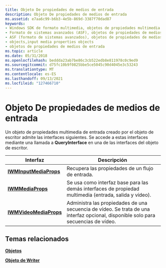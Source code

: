 ```yaml
---
title: Objeto De propiedades de medios de entrada
description: Objeto De propiedades de medios de entrada
ms.assetid: e7aa6c99-b6b3-4e5b-869d-3387f70dad87
keywords:
- Windows SDK de formato multimedia, objetos de propiedades multimedia de entrada
- Formato de sistemas avanzados (ASF), objetos de propiedades de medios de entrada
- ASF (formato de sistemas avanzados), objetos de propiedades de medios de entrada
- objects,input media properties objects
- objetos de propiedades de medios de entrada
ms.topic: article
ms.date: 05/31/2018
ms.openlocfilehash: beddda23ab7be86c3cb522edb8e811978c0c9ed9
ms.sourcegitcommit: d75fc10b9f0825bbe5ce5045c90d4045e3c53243
ms.translationtype: MT
ms.contentlocale: es-ES
ms.lasthandoff: 09/13/2021
ms.locfileid: "127466710"
---
```

# <a name="input-media-properties-object"></a>Objeto De propiedades de medios de entrada

Un objeto de propiedades multimedia de entrada creado por el objeto de escritor admite las interfaces siguientes. Se accede a estas interfaces mediante una llamada a **QueryInterface** en una de las interfaces del objeto de escritor.



| Interfaz                                        | Descripción                                                                                                |
|--------------------------------------------------|------------------------------------------------------------------------------------------------------------|
| [**IWMInputMediaProps**](/previous-versions/windows/desktop/api/wmsdkidl/nn-wmsdkidl-iwminputmediaprops) | Recupera las propiedades de un flujo de entrada.                                                               |
| [**IWMMediaProps**](/previous-versions/windows/desktop/api/wmsdkidl/nn-wmsdkidl-iwmmediaprops)           | Se usa como interfaz base para las demás interfaces de propiedad multimedia (entrada, salida y vídeo).             |
| [**IWMVideoMediaProps**](/previous-versions/windows/desktop/api/Wmsdkidl/nn-wmsdkidl-iwmvideomediaprops) | Administra las propiedades de una secuencia de vídeo. Se trata de una interfaz opcional, disponible solo para secuencias de vídeo. |



 

## <a name="related-topics"></a>Temas relacionados

<dl> <dt>

[**Objetos**](objects.md)
</dt> <dt>

[**Objeto de Writer**](writer-object.md)
</dt> </dl>

 

 




